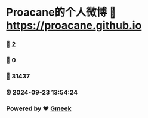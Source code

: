 # Proacane的个人微博 :link: https://proacane.github.io 
### :page_facing_up: [2](https://proacane.github.io/tag.html) 
### :speech_balloon: 0 
### :hibiscus: 31437 
### :alarm_clock: 2024-09-23 13:54:24 
### Powered by :heart: [Gmeek](https://github.com/Meekdai/Gmeek)

